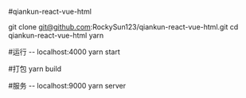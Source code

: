 #qiankun-react-vue-html

git clone git@github.com:RockySun123/qiankun-react-vue-html.git
cd qiankun-react-vue-html
yarn 

#运行 -- localhost:4000
yarn start

#打包
yarn build

#服务 -- localhost:9000
yarn server





